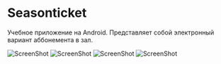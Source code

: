 # Seasonticket

Учебное приложение на Android. Представляет собой электронный вариант аббонемента в зал. 

![ScreenShot](https://cloud.githubusercontent.com/assets/14818840/18783889/f932ce6c-81a7-11e6-9d23-e4682913fb1a.png)
![ScreenShot](https://cloud.githubusercontent.com/assets/14818840/18783890/f932d934-81a7-11e6-920c-8e58bfb33b39.png)
![ScreenShot](https://cloud.githubusercontent.com/assets/14818840/18783892/f935ef0c-81a7-11e6-8905-c6113214c75f.png)
![ScreenShot](https://cloud.githubusercontent.com/assets/14818840/18783891/f934f5e8-81a7-11e6-82a3-a757965446f2.png)

